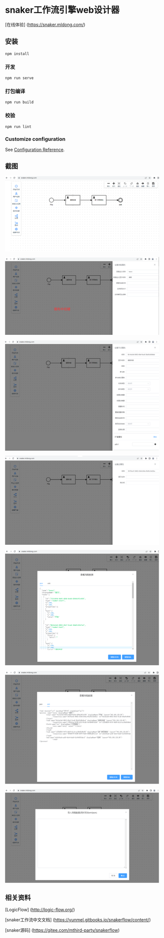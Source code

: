 # snaker工作流引擎web设计器
[在线体验] (https://snaker.mldong.com/)
## 安装
```
npm install
```

### 开发
```
npm run serve
```

### 打包编译
```
npm run build
```

### 校验
```
npm run lint
```

### Customize configuration
See [Configuration Reference](https://cli.vuejs.org/config/).
## 截图
![1](./doc/images/1.png)

![2](./doc/images/2.png)

![3](./doc/images/3.png)

![4](./doc/images/4.png)

![5](./doc/images/5.png)

![6](./doc/images/6.png)

![7](./doc/images/7.png)

## 相关资料
[LogicFlow] (http://logic-flow.org/)

[snaker工作流中文文档] (https://yunmel.gitbooks.io/snakerflow/content/)

[snaker源码] (https://gitee.com/mthird-party/snakerflow)
